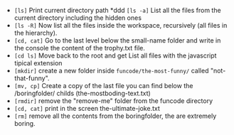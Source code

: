 * `[ls]` Print current directory path
*ddd `[ls -a]` List all the files from the current directory including the hidden ones
* `[ls -R]` Now list all the files inside the workspace, recursively (all files in the hierarchy).
* `[cd, cat]` Go to the last level below the small-name folder and write in the console the content of the trophy.txt file.
* `[cd ls]` Move back to the root and get List all files with the javascript tipical extension
* `[mkdir]` create a new folder inside `funcode/the-most-funny/` called "not-that-funny".
* `[mv, cp]` Create a copy of the last file you can find below the /boringfolder/ childs (the-mostboding-text.txt)
* `[rmdir]` remove the "remove-me" folder from the funcode directory 
* `[cd, cat]` print in the screen the-ultimate-joke.txt
* `[rm]` remove all the contents from the boringfolder, the are extremely boring.
